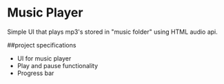 # Music Player 

Simple UI that plays mp3's stored in "music folder" using HTML audio api. 

##project specifications 

- UI for music player 
- Play and pause functionality 
- Progress bar 
